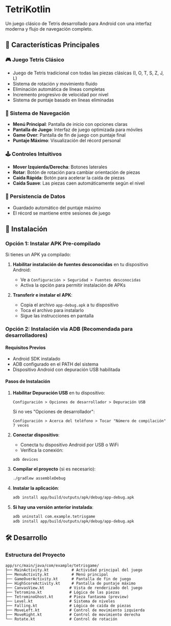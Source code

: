 # TetriKotlin

Un juego clásico de Tetris desarrollado para Android con una interfaz moderna y flujo de navegación completo.

## 📱 Características Principales

### 🎮 Juego Tetris Clásico
- Juego de Tetris tradicional con todas las piezas clásicas (I, O, T, S, Z, J, L)
- Sistema de rotación y movimiento fluido
- Eliminación automática de líneas completas
- Incremento progresivo de velocidad por nivel
- Sistema de puntaje basado en líneas eliminadas

### 🎯 Sistema de Navegación
- **Menú Principal**: Pantalla de inicio con opciones claras
- **Pantalla de Juego**: Interfaz de juego optimizada para móviles
- **Game Over**: Pantalla de fin de juego con puntaje final
- **Puntaje Máximo**: Visualización del récord personal

### 🕹️ Controles Intuitivos
- **Mover Izquierda/Derecha**: Botones laterales
- **Rotar**: Botón de rotación para cambiar orientación de piezas
- **Caída Rápida**: Botón para acelerar la caída de piezas
- **Caída Suave**: Las piezas caen automáticamente según el nivel

### 💾 Persistencia de Datos
- Guardado automático del puntaje máximo
- El récord se mantiene entre sesiones de juego

## 🚀 Instalación

### Opción 1: Instalar APK Pre-compilado

Si tienes un APK ya compilado:

1. **Habilitar instalación de fuentes desconocidas** en tu dispositivo Android:
   - Ve a `Configuración > Seguridad > Fuentes desconocidas`
   - Activa la opción para permitir instalación de APKs

2. **Transferir e instalar el APK**:
   - Copia el archivo `app-debug.apk` a tu dispositivo
   - Toca el archivo para instalarlo
   - Sigue las instrucciones en pantalla

### Opción 2: Instalación via ADB (Recomendada para desarrolladores)

#### Requisitos Previos
- Android SDK instalado
- ADB configurado en el PATH del sistema
- Dispositivo Android con depuración USB habilitada

#### Pasos de Instalación

1. **Habilitar Depuración USB** en tu dispositivo:
   ```
   Configuración > Opciones de desarrollador > Depuración USB
   ```
   Si no ves "Opciones de desarrollador":
   ```
   Configuración > Acerca del teléfono > Tocar "Número de compilación" 7 veces
   ```

2. **Conectar dispositivo**:
   - Conecta tu dispositivo Android por USB o WiFi
   - Verifica la conexión:
   ```bash
   adb devices
   ```

3. **Compilar el proyecto** (si es necesario):
   ```bash
   ./gradlew assembleDebug
   ```

4. **Instalar la aplicación**:
   ```bash
   adb install app/build/outputs/apk/debug/app-debug.apk
   ```

5. **Si hay una versión anterior instalada**:
   ```bash
   adb uninstall com.example.tetrisgame
   adb install app/build/outputs/apk/debug/app-debug.apk
   ```

## 🛠️ Desarrollo

### Estructura del Proyecto

```
app/src/main/java/com/example/tetrisgame/
├── MainActivity.kt          # Actividad principal del juego
├── MenuActivity.kt          # Menú principal
├── GameOverActivity.kt      # Pantalla de fin de juego
├── HighScoreActivity.kt     # Pantalla de puntaje máximo
├── CanvasView.kt           # Vista de renderizado del juego
├── Tetromino.kt            # Lógica de las piezas
├── TetrominoGhost.kt       # Pieza fantasma (preview)
├── Level.kt                # Sistema de niveles
├── Falling.kt              # Lógica de caída de piezas
├── MoveLeft.kt             # Control de movimiento izquierda
├── MoveRight.kt            # Control de movimiento derecha
└── Rotate.kt               # Control de rotación
```

